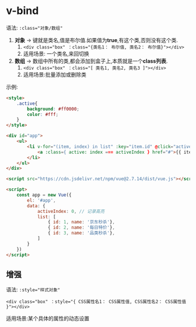 # v-bind

语法: `:class="对象/数组"`

1. **对象** → 键就是类名,值是布尔值.如果值为**true**,有这个类,否则没有这个类.
   1. `<div class="box" ：class="{类名1： 布尔值, 类名2： 布尔值}"></div>`
   2. 适用场景: 一个类名,来回切换
2. **数组** → 数组中所有的类,都会添加到盒子上,本质就是一个**class列表**.
   1. `<div class="box" ：class="[ 类名1, 类名2, 类名3 ]"></div>`
   2. 适用场景:批量添加或删除类

示例:

```html
<style>
	.active{
		background: #ff0000;
  		color: #fff;
	}
</style>

<div id="app">
	<ul>
		<li v-for="(item, index) in list" :key="item.id" @click="activeIndex = index">
			<a :class={ active: index === activeIndex } href="#">{{ item.name }}</a>
		</li>
	</ul>
</div>

<script src="https://cdn.jsdelivr.net/npm/vue@2.7.14/dist/vue.js"></script>

<script>
	const app = new Vue({
		el: '#app',
		data: {
			activeIndex: 0, // 记录高亮
			list: [
				{ id: 1, name: '京东秒杀'},
				{ id: 2, name: '每日特价'},
				{ id: 3, name: '品类秒杀'},
			]
		}
	})
</script>
```

## 增强

语法: `:style="样式对象"`

`<div class="box" ：style="{ CSS属性名1： CSS属性值, CSS属性名2： CSS属性值 }"></div>`

适用场景:某个具体的属性的动态设置